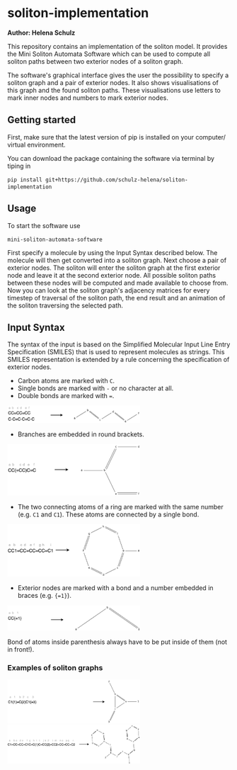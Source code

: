 # soliton-implementation
**Author: Helena Schulz**

This repository contains an implementation of the soliton model.
It provides the Mini Soliton Automata Software which can be used to compute all soliton paths between two exterior nodes of a soliton graph.

The software's graphical interface gives the user the possibility to specify a soliton graph and a pair of exterior nodes.
It also shows visualisations of this graph and the found soliton paths.
These visualisations use letters to mark inner nodes and numbers to mark exterior nodes.

## Getting started
First, make sure that the latest version of pip is installed on your computer/ virtual environment.

You can download the package containing the software via terminal by tiping in
```shell
pip install git+https://github.com/schulz-helena/soliton-implementation
```

## Usage
To start the software use
```shell
mini-soliton-automata-software
```
First specify a molecule by using the Input Syntax described below.
The molecule will then get converted into a soliton graph.
Next choose a pair of exterior nodes.
The soliton will enter the soliton graph at the first exterior node and leave it at the second exterior node.
All possible soliton paths between these nodes will be computed and made available to choose from.
Now you can look at the soliton graph's adjacency matrices for every timestep of traversal of the soliton path, the end result and an animation of the soliton traversing the selected path.

## Input Syntax
The syntax of the input is based on the Simplified Molecular Input Line Entry Specification (SMILES) that is used to represent molecules as strings.
This SMILES representation is extended by a rule concerning the specification of exterior nodes.

- Carbon atoms are marked with `C`.
- Single bonds are marked with `-` or no character at all.
- Double bonds are marked with `=`.
<img src="pics_input_syntax/InputSyntax1.png" alt="Atoms and bonds" width="300"/>

- Branches are embedded in round brackets.
<img src="pics_input_syntax/InputSyntax2.png" alt="Branch" width="300"/>

- The two connecting atoms of a ring are marked with the same number (e.g. `C1` and `C1`).
These atoms are connected by a single bond.
<img src="pics_input_syntax/InputSyntax3.png" alt="Ring" width="300"/>

- Exterior nodes are marked with a bond and a number embedded in braces (e.g. `{=1}`).
<img src="pics_input_syntax/InputSyntax4.png" alt="Exterior node" width="300"/>

Bond of atoms inside parenthesis always have to be put inside of them (not in front!).

### Examples of soliton graphs
<img src="pics_input_syntax/Solitongraph1.png" alt="Soliton graph 1" width="300"/>

<img src="pics_input_syntax/Solitongraph2.png" alt="Soliton graph 2" width="300"/>
